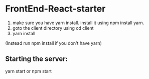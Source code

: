 # FrontEnd-React-starter

1. make sure you have yarn install. install it using npm install yarn.
2. goto the client directory using cd client
3. yarn install

(Instead run npm install if you don't have yarn)

## Starting the server:

yarn start or npm start
